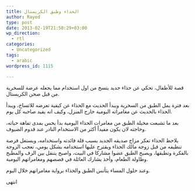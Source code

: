 ```yaml
---
title: الحذاء وطبق الكريستال
author: Rayed
type: post
date: 2013-02-19T21:50:29+03:00
wp_direction:
  - rtl
categories:
  - Uncategorized
tags:
  - arabic
wordpress_id: 1115

---
```

قصة للأطفال، تحكي عن حذاء جديد يتسخ من اول استخدام مما يجعله عرضة للسخرية من قبل صحن الكريستال.

بعد فترة يمل الطبق من السخرية ويبدأ الحديث مع الحذاء عن كيفية تعرضه للاتساخ، ويبدأ الحذاء بالحديث عن مغامراته اليومية خارج المنزل، وكيف انه يفيد صاحبه كل يوم.

بعد ما تشبعت مخيلة الطبق من مغامرات الحذاء اليومية بدأ يحس بمدى تفاهة حياته، وحاجته لان يكون مفيداً أكثر من الاستخدام النادر عند قدوم الضيوف. 

يلاحظ الحذاء تعكر مزاج صديقه الجديد بسبب قلة فائدته واستخدامه، ويستغل فرصة تنظيفه من قبل زوجة مالك الحذاء ويقترح عليها استخدامه بشكل يومي، تعجب الزوجة بالفكرة وتطبقها، ويصبح الطبق عضوا مشاركا في البيت، واصبح يتنقل بين الرف والمطبخ وطاولة الطعام، وأخذ يشارك العائلة في قصصهم ومغامراتهم اليومية. 

وعند حلول المساء يتأنس الطبق والحذاء برواية مغامراتهم خلال اليوم. 

انتهى

